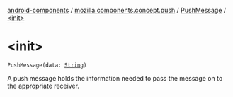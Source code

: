 [android-components](../../index.md) / [mozilla.components.concept.push](../index.md) / [PushMessage](index.md) / [&lt;init&gt;](./-init-.md)

# &lt;init&gt;

`PushMessage(data: `[`String`](https://kotlinlang.org/api/latest/jvm/stdlib/kotlin/-string/index.html)`)`

A push message holds the information needed to pass the message on to the appropriate receiver.

